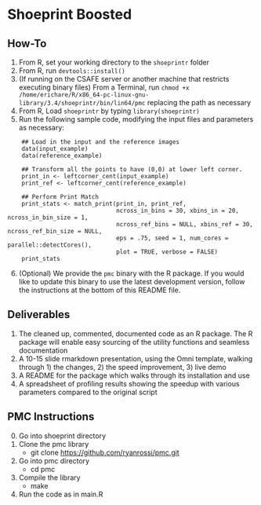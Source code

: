 Shoeprint Boosted
=====================================

How-To
------
1. From R, set your working directory to the `shoeprintr` folder
2. From R, run `devtools::install()`
3. (If running on the CSAFE server or another machine that restricts executing binary files) From a Terminal, run `chmod +x /home/erichare/R/x86_64-pc-linux-gnu-library/3.4/shoeprintr/bin/lin64/pmc` replacing the path as necessary
4. From R, Load `shoeprintr` by typing `library(shoeprintr)`
5. Run the following sample code, modifying the input files and parameters as necessary:

```
    ## Load in the input and the reference images
    data(input_example)
    data(reference_example)
    
    ## Transform all the points to have (0,0) at lower left corner.
    print_in <- leftcorner_cent(input_example)
    print_ref <- leftcorner_cent(reference_example)

    ## Perform Print Match
    print_stats <- match_print(print_in, print_ref,
    						   ncross_in_bins = 30, xbins_in = 20, ncross_in_bin_size = 1,
    						   ncross_ref_bins = NULL, xbins_ref = 30, ncross_ref_bin_size = NULL,
    						   eps = .75, seed = 1, num_cores = parallel::detectCores(), 
    						   plot = TRUE, verbose = FALSE)
    print_stats
```
6. (Optional) We provide the `pmc` binary with the R package. If you would like to update this binary to use the latest development version, follow the instructions at the bottom of this README file.

Deliverables
--------
1. The cleaned up, commented, documented code as an R package. The R package will enable easy sourcing of the utility functions and seamless documentation
2. A 10-15 slide rmarkdown presentation, using the Omni template, walking through 1) the changes, 2) the speed improvement, 3) live demo
3. A README for the package which walks through its installation and use
4. A spreadsheet of profiling results showing the speedup with various parameters compared to the original script

PMC Instructions
--------
0.  Go into shoeprint directory
1.	Clone the pmc library
	+ 	git clone https://github.com/ryanrossi/pmc.git
2.	Go into pmc directory
	+	cd pmc
3.	Compile the library
	+	make
4.	Run the code as in main.R
